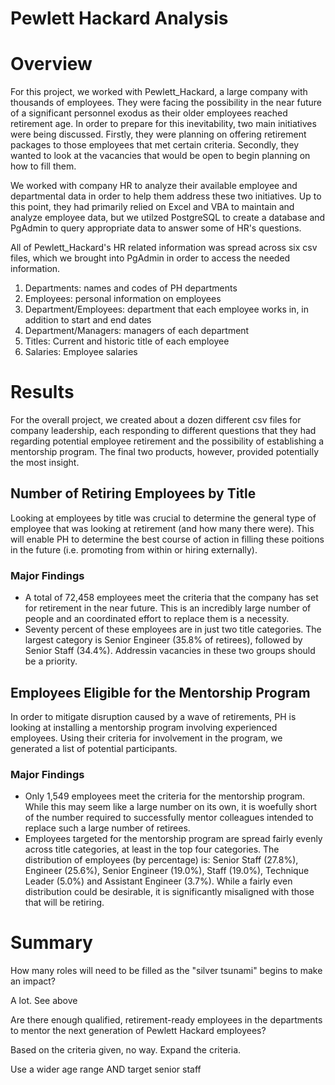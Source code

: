 # Pewlett Hackard Analysis

# Overview

For this project, we worked with Pewlett_Hackard, a large company with thousands of employees. They were facing the possibility in the near future of a significant personnel exodus as their older employees reached retirement age. In order to prepare for this inevitability, two main initiatives were being discussed. Firstly, they were planning on offering retirement packages to those employees that met certain criteria. Secondly, they wanted to look at the vacancies that would be open to begin planning on how to fill them.

We worked with company HR to analyze their available employee and departmental data in order to help them address these two initiatives. Up to this point, they had primarily relied on Excel and VBA to maintain and analyze employee data, but we utilzed PostgreSQL to create a database and PgAdmin to query appropriate data to answer some of HR's questions.

All of Pewlett_Hackard's HR related information was spread across six csv files, which we brought into PgAdmin in order to access the needed information.

1. Departments: names and codes of PH departments
2. Employees: personal information on employees
3. Department/Employees: department that each employee works in, in addition to start and end dates
4. Department/Managers: managers of each department 
5. Titles: Current and historic title of each employee
6. Salaries: Employee salaries

# Results

For the overall project, we created about a dozen different csv files for company leadership, each responding to different questions that they had regarding potential employee retirement and the possibility of establishing a mentorship program. The final two products, however, provided potentially the most insight. 

## Number of Retiring Employees by Title

Looking at employees by title was crucial to determine the general type of employee that was looking at retirement (and how many there were). This will enable PH to determine the best course of action in filling these poitions in the future (i.e. promoting from within or hiring externally). 

### Major Findings

- A total of 72,458 employees meet the criteria that the company has set for retirement in the near future. This is an incredibly large number of people and an coordinated effort to replace them is a necessity.
- Seventy percent of these employees are in just two title categories. The largest category is Senior Engineer (35.8% of retirees), followed by Senior Staff (34.4%). Addressin vacancies in these two groups should be a priority.

## Employees Eligible for the Mentorship Program

In order to mitigate disruption caused by a wave of retirements, PH is looking at installing a mentorship program involving experienced employees. Using their criteria for involvement in the program, we generated a list of potential participants.

### Major Findings

- Only 1,549 employees meet the criteria for the mentorship program. While this may seem like a large number on its own, it is woefully short of the number required to successfully mentor colleagues intended to replace such a large number of retirees.
- Employees targeted for the mentorship program are spread fairly evenly across title categories, at least in the top four categories. The distribution of employees (by percentage) is: Senior Staff (27.8%), Engineer (25.6%), Senior Engineer (19.0%), Staff (19.0%), Technique Leader (5.0%) and Assistant Engineer (3.7%). While a fairly even distribution could be desirable, it is significantly misaligned with those that will be retiring.

# Summary

How many roles will need to be filled as the "silver tsunami" begins to make an impact? 

A lot. See above

Are there enough qualified, retirement-ready employees in the departments to mentor the next generation of Pewlett Hackard employees?

Based on the criteria given, no way. Expand the criteria.

Use a wider age range AND target senior staff
